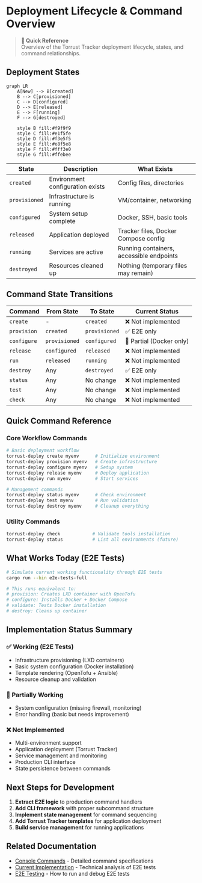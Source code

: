 # Deployment Lifecycle & Command Overview

> **🎯 Quick Reference**  
> Overview of the Torrust Tracker deployment lifecycle, states, and command relationships.

## Deployment States

```mermaid
graph LR
    A[New] --> B[created]
    B --> C[provisioned]
    C --> D[configured]
    D --> E[released]
    E --> F[running]
    F --> G[destroyed]

    style B fill:#f9f9f9
    style C fill:#e1f5fe
    style D fill:#f3e5f5
    style E fill:#e8f5e8
    style F fill:#fff3e0
    style G fill:#ffebee
```

| State         | Description                      | What Exists                              |
| ------------- | -------------------------------- | ---------------------------------------- |
| `created`     | Environment configuration exists | Config files, directories                |
| `provisioned` | Infrastructure is running        | VM/container, networking                 |
| `configured`  | System setup complete            | Docker, SSH, basic tools                 |
| `released`    | Application deployed             | Tracker files, Docker Compose config     |
| `running`     | Services are active              | Running containers, accessible endpoints |
| `destroyed`   | Resources cleaned up             | Nothing (temporary files may remain)     |

## Command State Transitions

| Command     | From State    | To State      | Current Status           |
| ----------- | ------------- | ------------- | ------------------------ |
| `create`    | -             | `created`     | ❌ Not implemented       |
| `provision` | `created`     | `provisioned` | ✅ E2E only              |
| `configure` | `provisioned` | `configured`  | 🔄 Partial (Docker only) |
| `release`   | `configured`  | `released`    | ❌ Not implemented       |
| `run`       | `released`    | `running`     | ❌ Not implemented       |
| `destroy`   | Any           | `destroyed`   | ✅ E2E only              |
| `status`    | Any           | No change     | ❌ Not implemented       |
| `test`      | Any           | No change     | ❌ Not implemented       |
| `check`     | Any           | No change     | ❌ Not implemented       |

## Quick Command Reference

### Core Workflow Commands

```bash
# Basic deployment workflow
torrust-deploy create myenv      # Initialize environment
torrust-deploy provision myenv   # Create infrastructure
torrust-deploy configure myenv   # Setup system
torrust-deploy release myenv     # Deploy application
torrust-deploy run myenv         # Start services

# Management commands
torrust-deploy status myenv      # Check environment
torrust-deploy test myenv        # Run validation
torrust-deploy destroy myenv     # Cleanup everything
```

### Utility Commands

```bash
torrust-deploy check            # Validate tools installation
torrust-deploy status           # List all environments (future)
```

## What Works Today (E2E Tests)

```bash
# Simulate current working functionality through E2E tests
cargo run --bin e2e-tests-full

# This runs equivalent to:
# provision: Creates LXD container with OpenTofu
# configure: Installs Docker + Docker Compose
# validate: Tests Docker installation
# destroy: Cleans up container
```

## Implementation Status Summary

### ✅ Working (E2E Tests)

- Infrastructure provisioning (LXD containers)
- Basic system configuration (Docker installation)
- Template rendering (OpenTofu + Ansible)
- Resource cleanup and validation

### 🔄 Partially Working

- System configuration (missing firewall, monitoring)
- Error handling (basic but needs improvement)

### ❌ Not Implemented

- Multi-environment support
- Application deployment (Torrust Tracker)
- Service management and monitoring
- Production CLI interface
- State persistence between commands

## Next Steps for Development

1. **Extract E2E logic** to production command handlers
2. **Add CLI framework** with proper subcommand structure
3. **Implement state management** for command sequencing
4. **Add Torrust Tracker templates** for application deployment
5. **Build service management** for running applications

## Related Documentation

- [Console Commands](console-commands.md) - Detailed command specifications
- [Current Implementation](current-implementation.md) - Technical analysis of E2E tests
- [E2E Testing](../e2e-testing.md) - How to run and debug E2E tests
